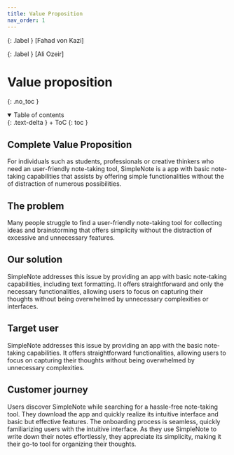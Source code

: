 ```yaml
---
title: Value Proposition
nav_order: 1
---
```


{: .label }
[Fahad von Kazi]

{: .label }
[Ali Ozeir]

# Value proposition
{: .no_toc }

<details open markdown="block">
{: .text-delta }
<summary>Table of contents</summary>
+ ToC
{: toc }
</details>

## Complete Value Proposition
For individuals such as students, professionals or creative thinkers who need an user-friendly note-taking tool, SimpleNote is a app with basic note-taking capabilities that assists by offering simple functionalities without the of distraction of numerous possibilities.

## The problem
Many people struggle to find a user-friendly note-taking tool for collecting ideas and brainstorming that offers simplicity without the distraction of excessive and unnecessary features.

## Our solution
SimpleNote addresses this issue by providing an app with basic note-taking capabilities, including text formatting. It offers straightforward and only the necessary functionalities, allowing users to focus on capturing their thoughts without being overwhelmed by unnecessary complexities or interfaces.

## Target user
SimpleNote addresses this issue by providing an app with the basic note-taking capabilities. It offers straightforward functionalities, allowing users to focus on capturing their thoughts without being overwhelmed by unnecessary complexities.

## Customer journey
Users discover SimpleNote while searching for a hassle-free note-taking tool. They download the app and quickly realize its intuitive interface and basic but effective features. The onboarding process is seamless, quickly familiarizing users with the intuitive interface. As they use SimpleNote to write down their notes effortlessly, they appreciate its simplicity, making it their go-to tool for organizing their thoughts.
